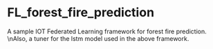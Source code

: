 # FL_forest_fire_prediction
A sample IOT Federated Learning framework for forest fire prediction.
\nAlso, a tuner for the lstm model used in the above framework.
